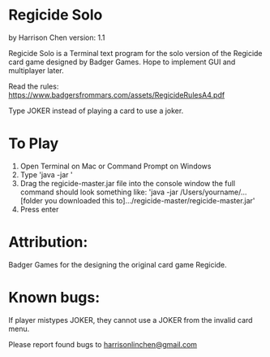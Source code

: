 # Regicide Solo 
by Harrison Chen
version: 1.1

Regicide Solo is a Terminal text program for the solo version of the Regicide card game designed by Badger Games. Hope to implement GUI and multiplayer later.

Read the rules: https://www.badgersfrommars.com/assets/RegicideRulesA4.pdf

Type JOKER instead of playing a card to use a joker.

# To Play
1. Open Terminal on Mac or Command Prompt on Windows
2. Type 'java -jar '
3. Drag the regicide-master.jar file into the console window
    the full command should look something like: 'java -jar /Users/yourname/...[folder you downloaded this to].../regicide-master/regicide-master.jar'
4. Press enter

# Attribution: 
Badger Games for the designing the original card game Regicide.

# Known bugs:
If player mistypes JOKER, they cannot use a JOKER from the invalid card menu.

Please report found bugs to harrisonlinchen@gmail.com
